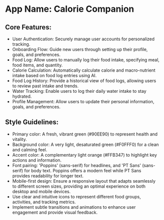 # **App Name**: Calorie Companion

## Core Features:

- User Authentication: Securely manage user accounts for personalized tracking.
- Onboarding Flow: Guide new users through setting up their profile, goals, and preferences.
- Food Log: Allow users to manually log their food intake, specifying meal, food items, and quantity.
- Calorie Calculation: Automatically calculate calorie and macro-nutrient intake based on food log entries using AI.
- Food Log History: Provide a historical view of food logs, allowing users to review past intake and trends.
- Water Tracking: Enable users to log their daily water intake to stay hydrated.
- Profile Management: Allow users to update their personal information, goals, and preferences.

## Style Guidelines:

- Primary color: A fresh, vibrant green (#90EE90) to represent health and vitality.
- Background color: A very light, desaturated green (#F0FFF0) for a clean and calming feel.
- Accent color: A complementary light orange (#FFB347) to highlight key actions and information.
- Font pairing: 'Poppins' (sans-serif) for headlines, and 'PT Sans' (sans-serif) for body text. Poppins offers a modern feel while PT Sans provides readability for longer text.
- Mobile-first design: Ensure a responsive layout that adapts seamlessly to different screen sizes, providing an optimal experience on both desktop and mobile devices.
- Use clear and intuitive icons to represent different food groups, activities, and tracking metrics.
- Implement subtle transitions and animations to enhance user engagement and provide visual feedback.